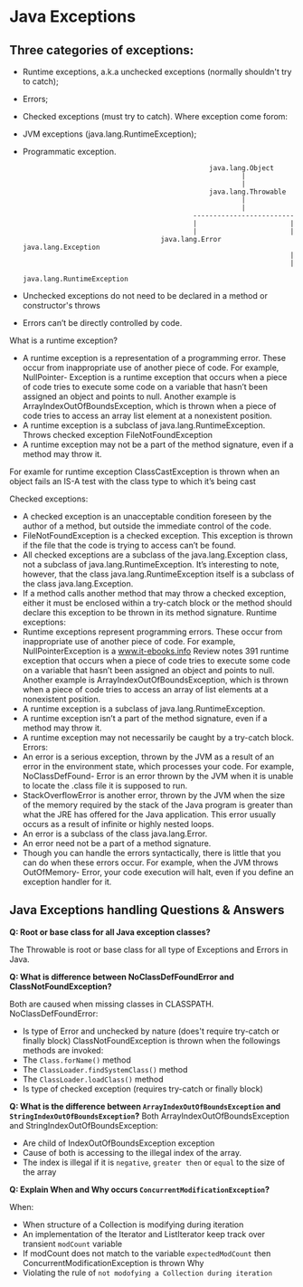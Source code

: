 # Java Exceptions

## Three categories of exceptions:

- Runtime exceptions, a.k.a unchecked exceptions (normally shouldn't try to catch);
- Errors;
- Checked exceptions (must try to catch).
  Where exception come forom:
- JVM exceptions (java.lang.RuntimeException);
- Programmatic exception.

  								 					java.lang.Object
  								 							|
  								 							|
  								 					java.lang.Throwable
  								 							|
  								 							|
  								 				-------------------------
  								 				|						|
  								 				|						|
  							 			java.lang.Error			java.lang.Exception
  								 										|
  								 										|
  								 							java.lang.RuntimeException


- Unchecked exceptions do not need to be declared in a method or constructor's throws
- Errors can’t be directly controlled by code.

What is a runtime exception?

- A runtime exception is a representation of a programming error. These occur
  from inappropriate use of another piece of code. For example, NullPointer-
  Exception is a runtime exception that occurs when a piece of code tries to execute
  some code on a variable that hasn’t been assigned an object and points to
  null. Another example is ArrayIndexOutOfBoundsException, which is thrown
  when a piece of code tries to access an array list element at a nonexistent position.
- A runtime exception is a subclass of java.lang.RuntimeException. Throws checked exception FileNotFoundException
- A runtime exception may not be a part of the method signature, even if a method may throw it.

For examle for runtime exception ClassCastException is thrown when an object fails an IS-A test with the class type to
which it’s being cast

Checked exceptions:

- A checked exception is an unacceptable condition foreseen by the author of a
  method, but outside the immediate control of the code.
- FileNotFoundException is a checked exception. This exception is thrown if the
  file that the code is trying to access can’t be found.
- All checked exceptions are a subclass of the java.lang.Exception class, not a
  subclass of java.lang.RuntimeException. It’s interesting to note, however,
  that the class java.lang.RuntimeException itself is a subclass of the class
  java.lang.Exception.
- If a method calls another method that may throw a checked exception, either it
  must be enclosed within a try-catch block or the method should declare this
  exception to be thrown in its method signature.
  Runtime exceptions:
- Runtime exceptions represent programming errors. These occur from inappropriate
  use of another piece of code. For example, NullPointerException is a
  www.it-ebooks.info
  Review notes 391
  runtime exception that occurs when a piece of code tries to execute some code
  on a variable that hasn’t been assigned an object and points to null. Another
  example is ArrayIndexOutOfBoundsException, which is thrown when a piece of
  code tries to access an array of list elements at a nonexistent position.
- A runtime exception is a subclass of java.lang.RuntimeException.
- A runtime exception isn’t a part of the method signature, even if a method may
  throw it.
- A runtime exception may not necessarily be caught by a try-catch block.
  Errors:
- An error is a serious exception, thrown by the JVM as a result of an error in the
  environment state, which processes your code. For example, NoClassDefFound-
  Error is an error thrown by the JVM when it is unable to locate the .class file it is
  supposed to run.
- StackOverflowError is another error, thrown by the JVM when the size of the
  memory required by the stack of the Java program is greater than what the JRE
  has offered for the Java application. This error usually occurs as a result of infinite
  or highly nested loops.
- An error is a subclass of the class java.lang.Error.
- An error need not be a part of a method signature.
- Though you can handle the errors syntactically, there is little that you can do
  when these errors occur. For example, when the JVM throws OutOfMemory-
  Error, your code execution will halt, even if you define an exception handler
  for it.

Java Exceptions handling Questions & Answers
---

**Q: Root or base class for all Java exception classes?**

The Throwable is root or base class for all type of Exceptions and Errors in Java.

**Q: What is difference between NoClassDefFoundError and ClassNotFoundException?**

Both are caused when missing classes in CLASSPATH.
NoClassDefFoundError:

- Is type of Error and unchecked by nature (does't require try-catch or finally block)
  ClassNotFoundException is thrown when the followings methods are invoked:
- The `Class.forName()` method
- The `ClassLoader.findSystemClass()` method
- The `ClassLoader.loadClass()` method
- Is type of checked exception (requires try-catch or finally block)

**Q: What is the difference between `ArrayIndexOutOfBoundsException` and `StringIndexOutOfBoundsException`?**
Both ArrayIndexOutOfBoundsException and StringIndexOutOfBoundsException:

- Are child of IndexOutOfBoundsException exception
- Cause of both is accessing to the illegal index of the array.
- The index is illegal if it is `negative`, `greater then` or `equal` to the size of the array

**Q: Explain When and Why occurs `ConcurrentModificationException`?**

When:

- When structure of a Collection is modifying during iteration
- An implementation of the Iterator and ListIterator keep track over transient `modCount` variable
- If modCount does not match to the variable `expectedModCount` then ConcurrentModificationException is thrown
  Why
- Violating the rule of `not modofying a Collection during iteration` 